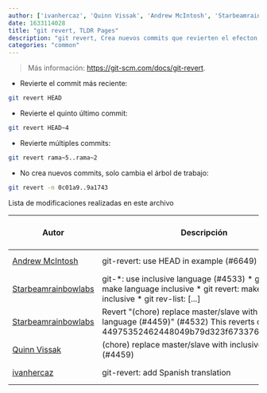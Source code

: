 ```yaml
---
author: ['ivanhercaz', 'Quinn Vissak', 'Andrew McIntosh', 'Starbeamrainbowlabs']
date: 1633114028
title: "git revert, TLDR Pages"
description: "git revert, Crea nuevos commits que revierten el efecton de los anteriores."
categories: "common"
---
```

> Más información: <https://git-scm.com/docs/git-revert>.

- Revierte el commit más reciente:

```bash
git revert HEAD
```

- Revierte el quinto último commit:

```bash
git revert HEAD~4
```

- Revierte múltiples commits:

```bash
git revert rama~5..rama~2
```

- No crea nuevos commits, solo cambia el árbol de trabajo:

```bash
git revert -n 0c01a9..9a1743
```
Lista de modificaciones realizadas en este archivo


Autor | Descripción | Formato de fecha ISO 8601 | Enlace a GitHub
------|-----|-----|-----
[Andrew McIntosh](mailto:amcintosh@users.noreply.github.com) | git-revert: use HEAD in example (#6649) | 2021-10-01T20:47:08 | [55ec5b50d3f5](https://github.com/tldr-pages/tldr/commit/55ec5b50d3f56667aab8fbf89e61a8aa899fbbba)
[Starbeamrainbowlabs](mailto:sbrl@starbeamrainbowlabs.com) | git-*: use inclusive language (#4533) * git subtree: make language inclusive * git revert: make language inclusive * git rev-list: [...] | 2020-10-19T20:26:01 | [948bcac65d48](https://github.com/tldr-pages/tldr/commit/948bcac65d48179728f823176fb4f4f7d58c201d)
[Starbeamrainbowlabs](mailto:sbrl@starbeamrainbowlabs.com) | Revert "(chore) replace master/slave with inclusive language (#4459)" (#4532) This reverts commit 44975352462448049b79d323f67337620a4a1740. | 2020-10-06T18:48:57 | [be3998d964be](https://github.com/tldr-pages/tldr/commit/be3998d964be9b7de60ed7b80f6c89264948f710)
[Quinn Vissak](mailto:qvissak@yahoo.com) | (chore) replace master/slave with inclusive language (#4459) | 2020-10-06T16:24:10 | [449753524624](https://github.com/tldr-pages/tldr/commit/44975352462448049b79d323f67337620a4a1740)
[ivanhercaz](mailto:ivan@ivanhercaz.com) | git-revert: add Spanish translation | 2020-02-09T01:49:30 | [0e7a9c6f073d](https://github.com/tldr-pages/tldr/commit/0e7a9c6f073d77cfe1755d5a68454cc90675fcf4)

